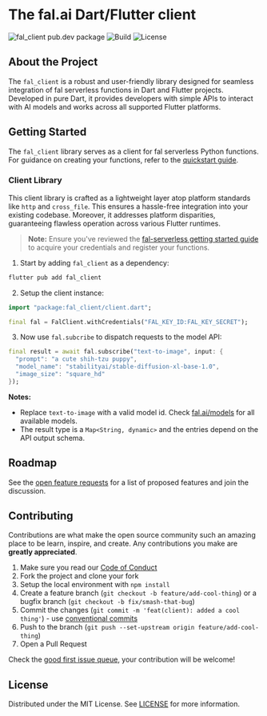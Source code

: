 # The fal.ai Dart/Flutter client

![fal_client pub.dev package](https://img.shields.io/pub/v/fal_client?color=%237527D7&label=fal_client&style=flat-square)
![Build](https://img.shields.io/github/actions/workflow/status/fal-ai/serverless-client-dart/build.yml?style=flat-square)
![License](https://img.shields.io/github/license/fal-ai/serverless-client-dart?style=flat-square)

## About the Project

The `fal_client` is a robust and user-friendly library designed for seamless integration of fal serverless functions in Dart and Flutter projects. Developed in pure Dart, it provides developers with simple APIs to interact with AI models and works across all supported Flutter platforms.

## Getting Started

The `fal_client` library serves as a client for fal serverless Python functions. For guidance on creating your functions, refer to the [quickstart guide](https://fal.ai/docs).

### Client Library

This client library is crafted as a lightweight layer atop platform standards like `http` and `cross_file`. This ensures a hassle-free integration into your existing codebase. Moreover, it addresses platform disparities, guaranteeing flawless operation across various Flutter runtimes.

> **Note:**
> Ensure you've reviewed the [fal-serverless getting started guide](https://fal.ai/docs) to acquire your credentials and register your functions.

1. Start by adding `fal_client` as a dependency:

  ```sh
  flutter pub add fal_client
  ```

2. Setup the client instance:

  ```dart
  import "package:fal_client/client.dart";

  final fal = FalClient.withCredentials("FAL_KEY_ID:FAL_KEY_SECRET");
  ```

3. Now use `fal.subcribe` to dispatch requests to the model API:

  ```dart
  final result = await fal.subscribe("text-to-image", input: {
    "prompt": "a cute shih-tzu puppy",
    "model_name": "stabilityai/stable-diffusion-xl-base-1.0",
    "image_size": "square_hd"
  });
  ```

**Notes:**

- Replace `text-to-image` with a valid model id. Check [fal.ai/models](https://fal.ai/models) for all available models.
- The result type is a `Map<String, dynamic>` and the entries depend on the API output schema.

## Roadmap

See the [open feature requests](https://github.com/fal-ai/serverless-client-dart/labels/enhancement) for a list of proposed features and join the discussion.

## Contributing

Contributions are what make the open source community such an amazing place to be learn, inspire, and create. Any contributions you make are **greatly appreciated**.

1. Make sure you read our [Code of Conduct](https://github.com/fal-ai/serverless-client-dart/blob/main/CODE_OF_CONDUCT.md)
2. Fork the project and clone your fork
3. Setup the local environment with `npm install`
4. Create a feature branch (`git checkout -b feature/add-cool-thing`) or a bugfix branch (`git checkout -b fix/smash-that-bug`)
5. Commit the changes (`git commit -m 'feat(client): added a cool thing'`) - use [conventional commits](https://conventionalcommits.org)
6. Push to the branch (`git push --set-upstream origin feature/add-cool-thing`)
7. Open a Pull Request

Check the [good first issue queue](https://github.com/fal-ai/serverless-client-dart/labels/good+first+issue), your contribution will be welcome!

## License

Distributed under the MIT License. See [LICENSE](https://github.com/fal-ai/serverless-client-dart/blob/main/LICENSE) for more information.
